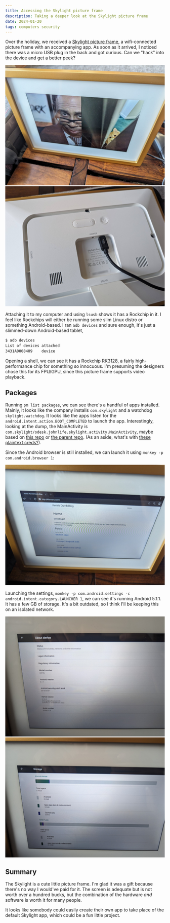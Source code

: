 ```yaml
---
title: Accessing the Skylight picture frame
description: Taking a deeper look at the Skylight picture frame
date: 2024-01-20
tags: computers security
---
```


Over the holiday, we received a [Skylight picture frame](https://www.skylightframe.com/), a wifi-connected picture frame with an accompanying app. As soon as it arrived, I noticed there was a micro USB plug in the back and got curious. Can we "hack" into the device and get a better peek?

![skylight front](/assets/images/2024-01-20-skylight-front.jpg)
![skylight rear](/assets/images/2024-01-20-skylight-back.jpg)

Attaching it to my computer and using `lsusb` shows it has a Rockchip in it. I feel like Rockchips will either be running some slim Linux distro or something Android-based. I ran `adb devices` and sure enough, it's just a slimmed-down Android-based tablet,

```bash
$ adb devices
List of devices attached
3431A0008409	device
```

Opening a shell, we can see it has a Rockchip RK3128, a fairly high-performance chip for something so innocuous. I'm presuming the designers chose this for its FPU/GPU, since this picture frame supports video playback.

## Packages

Running `pm list packages`, we can see there's a handful of apps installed. Mainly, it looks like the company installs `com.skylight` and a watchdog `skylight.watchdog`. It looks like the apps listen for the `android.intent.action.BOOT_COMPLETED` to launch the app. Interestingly, looking at the dump, the MainActivity is `com.skylight/odesk.johnlife.skylight.activity.MainActivity`, maybe based on [this repo](https://github.com/johnlife/Glimpse-Android/tree/master) or [the parent repo](https://github.com/glimpseframe/Android/). (As an aside, what's with [these plaintext creds?](https://github.com/johnlife/Glimpse-Android/blob/master/!admin.txt)).

Since the Android browser is still installed, we can launch it using `monkey -p com.android.browser 1`:

![skylight browser](/assets/images/2024-01-20-skylight-browser.jpg)

Launching the settings, `monkey -p com.android.settings -c android.intent.category.LAUNCHER 1`, we can see it's running Android 5.1.1. It has a few GB of storage. It's a bit outdated, so I think I'll be keeping this on an isolated network.

![skylight settings](/assets/images/2024-01-20-skylight-about.jpg)
![skylight storage](/assets/images/2024-01-20-skylight-storage.jpg)

## Summary

The Skylight is a cute little picture frame. I'm glad it was a gift because there's no way I would've paid for it. The screen is adequate but is not worth over a hundred bucks, but the combination of the hardware _and_ software is worth it for many people. 

It looks like somebody could easily create their own app to take place of the default Skylight app, which could be a fun little project. 
